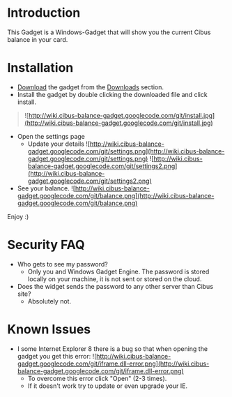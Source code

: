 # Introduction #
This Gadget is a Windows-Gadget that will show you the current Cibus balance in your card.

# Installation #
  * [Download](http://code.google.com/p/cibus-balance-gadget/downloads/list) the gadget from the [Downloads](http://code.google.com/p/cibus-balance-gadget/downloads/list) section.
  * Install the gadget by double clicking the downloaded file and click install.
> ![http://wiki.cibus-balance-gadget.googlecode.com/git/install.jpg](http://wiki.cibus-balance-gadget.googlecode.com/git/install.jpg)
  * Open the settings page
    * Update your details
![http://wiki.cibus-balance-gadget.googlecode.com/git/settings.png](http://wiki.cibus-balance-gadget.googlecode.com/git/settings.png)
![http://wiki.cibus-balance-gadget.googlecode.com/git/settings2.png](http://wiki.cibus-balance-gadget.googlecode.com/git/settings2.png)
  * See your balance.
![http://wiki.cibus-balance-gadget.googlecode.com/git/balance.png](http://wiki.cibus-balance-gadget.googlecode.com/git/balance.png)

Enjoy :)

# Security FAQ #
  * Who gets to see my password?
    * Only you and Windows Gadget Engine. The password is stored locally on your machine, it is not sent or stored on the cloud.
  * Does the widget sends the password to any other server than Cibus site?
    * Absolutely not.

# Known Issues #
  * I some Internet Explorer 8 there is a bug so that when opening the gadget you get this error:
![http://wiki.cibus-balance-gadget.googlecode.com/git/iframe.dll-error.png](http://wiki.cibus-balance-gadget.googlecode.com/git/iframe.dll-error.png)
    * To overcome this error click "Open" (2-3 times).
    * If it doesn't work try to update or even upgrade your IE.